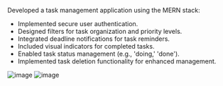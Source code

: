 Developed a task management application using the MERN stack:
* Implemented secure user authentication.
* Designed filters for task organization and priority levels.
* Integrated deadline notifications for task reminders.
* Included visual indicators for completed tasks.
* Enabled task status management (e.g., 'doing,' 'done').
* Implemented task deletion functionality for enhanced management.

 ![image](https://github.com/kavitab7/TaskManageProject_MERN/assets/112501593/56c54582-245f-4abd-a071-11b70f82231a)
 ![image](https://github.com/kavitab7/TaskManageProject_MERN/assets/112501593/2d697c67-ff7e-4a6a-974b-25a22de109c5)



